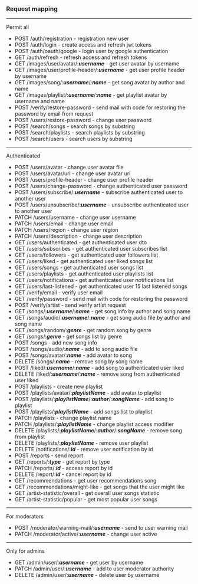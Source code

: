 ### Request mapping
___
Permit all
+ POST /auth/registration - registration new user
+ POST /auth/login - create access and refresh jwt tokens
+ POST /auth/oauth/google - login user by google authentication
+ GET /auth/refresh - refresh access and refresh tokens
+ GET /images/user/avatar/:_**username**_ - get user avatar by username
+ GET /images/user/profile-header/:_**username**_ - get user profile header by username
+ GET /images/song/:_**username**_/:_**name**_ - get song avatar by author and name
+ GET /images/playlist/:_**username**_/:_**name**_ - get playlist avatar by username and name
+ POST /verify/restore-password - send mail with code for restoring the password by email from request
+ POST /users/restore-password - change user password
+ POST /search/songs - search songs by substring
+ POST /search/playlists - search playlists by substring
+ POST /search/users - search users by substring
___
Authenticated
+ POST /users/avatar - change user avatar file
+ POST /users/avatar/url - change user avatar url
+ POST /users/profile-header - change user profile header
+ POST /users/change-password - change authenticated user password
+ POST /users/subscribe/:**_username_** - subscribe authenticated user to another user
+ POST /users/unsubscribe/:**_username_** - unsubscribe authenticated user to another user
+ PATCH /users/username - change user username
+ PATCH /users/email - change user email
+ PATCH /users/region - change user region
+ PATCH /users/description - change user description
+ GET /users/authenticated - get authenticated user dto
+ GET /users/subscribes - get authenticated user subscribes list
+ GET /users/followers - get authenticated user followers list
+ GET /users/liked - get authenticated user liked songs list
+ GET /users/songs - get authenticated user songs list
+ GET /users/playlists - get authenticated user playlists list
+ GET /users/notifications - get authenticated user notifications list
+ GET /users/last-listened - get authenticated user 15 last listened songs
+ GET /verify/email - verify user email
+ GET /verify/password - send mail with code for restoring the password
+ POST /verify/artist - send verify artist request
+ GET /songs/:**_username_**/:_**name**_ - get song info by author and song name
+ GET /songs/audio/:**_username_**/:**_name_** - get song audio file by author and song name
+ GET /songs/random/:**_genre_** - get random song by genre
+ GET /songs/:**_genre_** - get songs list by genre
+ POST /songs - add new song info
+ POST /songs/audio/:**_name_** - add to song audio file
+ POST /songs/avatar/:**_name_** - add avatar to song
+ DELETE /songs/:**_name_** - remove song by song name
+ POST /liked/:**_username_**/:**_name_** - add song to authenticated user liked
+ DELETE /liked/:**_username_**/:**_name_** - remove song from authenticated user liked
+ POST /playlists - create new playlist
+ POST /playlists/avatar/:**_playlistName_** - add avatar to playlist
+ POST /playlists/:**_playlistName_**/:**_author_**/:**_songName_** - add song to playlist
+ POST /playlists/:**_playlistName_** - add songs list to playlist
+ PATCH /playlists - change playlist name
+ PATCH /playlists/:**_playlistName_** - change playlist access modifier
+ DELETE /playlists/:**_playlistName_**/:**_author_**/:**_songName_** - remove song from playlist
+ DELETE /playlists/:**_playlistName_** - remove user playlist
+ DELETE /notifications/:**_id_** - remove user notification by id
+ POST /reports - send report
+ GET /reports/:**_type_** - get report by type
+ PATCH /reports/:**_id_** - access report by id
+ DELETE /report/:**_id_** - cancel report by id
+ GET /recommendations - get user recommendations song
+ GET /recommendations/might-like - get songs that the user might like
+ GET /artist-statistic/overall - get overall user songs statistic
+ GET /artist-statistic/popular - get most popular user songs
___ 
For moderators
+ POST /moderator/warning-mail/:**_username_** - send to user warning mail
+ PATCH /moderator/active/:**_username_** - change user active
___
Only for admins
+ GET /admin/user/:**_username_** - get user by username
+ PATCH /admin/user/:**_username_** - add to user moderator authority
+ DELETE /admin/user/:**_username_** - delete user by username
